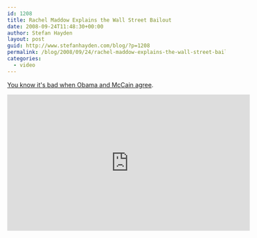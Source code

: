 ```yaml
---
id: 1208
title: Rachel Maddow Explains the Wall Street Bailout
date: 2008-09-24T11:48:30+00:00
author: Stefan Hayden
layout: post
guid: http://www.stefanhayden.com/blog/?p=1208
permalink: /blog/2008/09/24/rachel-maddow-explains-the-wall-street-bailout/
categories:
  - video
---
```

<a href="https://www.youtube.com/watch?v=VjAKPutvMjM">You know it's bad when Obama and McCain agree</a>.

<iframe width="560" height="315" src="https://www.youtube.com/embed/VjAKPutvMjM" title="YouTube video player" frameborder="0" allow="accelerometer; autoplay; clipboard-write; encrypted-media; gyroscope; picture-in-picture" allowfullscreen></iframe>